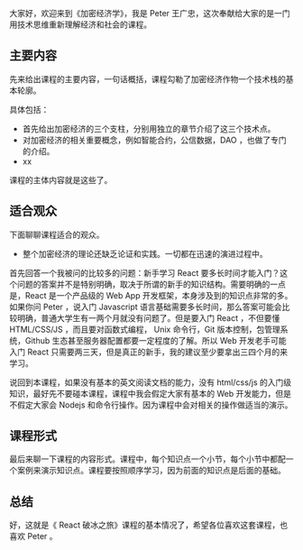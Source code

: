 大家好，欢迎来到《加密经济学》，我是 Peter 王广忠，这次奉献给大家的是一门用技术思维重新理解经济和社会的课程。

## 主要内容

先来给出课程的主要内容，一句话概括，课程勾勒了加密经济作物一个技术栈的基本轮廓。

具体包括：

- 首先给出加密经济的三个支柱，分别用独立的章节介绍了这三个技术点。
- 对加密经济的相关重要概念，例如智能合约，公信数据，DAO ，也做了专门的介绍。
- xx

课程的主体内容就是这些了。

## 适合观众

下面聊聊课程适合的观众。

- 整个加密经济的理论还缺乏论证和实践。一切都在迅速的演进过程中。

首先回答一个我被问的比较多的问题：新手学习 React 要多长时间才能入门？这个问题的答案并不是特别明确，取决于所谓的新手的知识结构。需要明确的一点是，React 是一个产品级的 Web App 开发框架，本身涉及到的知识点非常的多。如果你问 Peter ，说入门 Javascript 语言基础需要多长时间，那么答案可能会比较明确，普通大学生有一两个月就没有问题了。但是要入门 React ，不但要懂 HTML/CSS/JS ，而且要对函数式编程， Unix 命令行，Git 版本控制，包管理系统，Github 生态甚至服务器配置都要一定程度的了解。所以 Web 开发老手可能入门 React 只需要两三天，但是真正的新手，我的建议至少要拿出三四个月的来学习。

说回到本课程，如果没有基本的英文阅读文档的能力，没有 html/css/js 的入门级知识，最好先不要碰本课程，课程中我会假定大家有基本的 Web 开发能力，但是不假定大家会 Nodejs 和命令行操作。因为课程中会对相关的操作做适当的演示。

## 课程形式

最后来聊一下课程的内容形式。课程中，每个知识点一个小节，每个小节中都配一个案例来演示知识点。课程要按照顺序学习，因为前面的知识点是后面的基础。

## 总结

好，这就是《 React 破冰之旅》课程的基本情况了，希望各位喜欢这套课程，也喜欢 Peter 。
